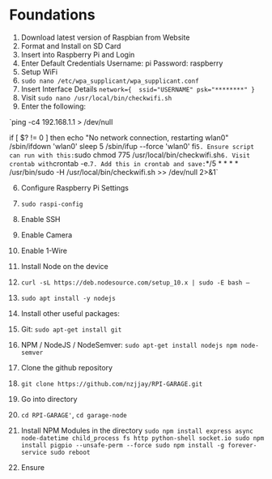 # Foundations

1. Download latest version of Raspbian from Website
2. Format and Install on SD Card
3. Insert into Raspberry Pi and Login
4. Enter Default Credentials
    Username: pi
    Password: raspberry
5.  Setup WiFi
  1. `sudo nano /etc/wpa_supplicant/wpa_supplicant.conf `
  2. Insert Interface Details
`network={ 
 ssid="USERNAME"
 psk="********"
}
`
  3. Visit `sudo nano /usr/local/bin/checkwifi.sh`
  4. Enter the following:
  
  `ping -c4 192.168.1.1 > /dev/null
 
if [ $? != 0 ] 
then
  echo "No network connection, restarting wlan0"
  /sbin/ifdown 'wlan0'
  sleep 5
  /sbin/ifup --force 'wlan0'
fi`
  5. Ensure script can run with this: `sudo chmod 775 /usr/local/bin/checkwifi.sh`
  6. Visit crontab with `crontab -e.`
  7. Add this in crontab and save: `*/5 * * * * /usr/bin/sudo -H /usr/local/bin/checkwifi.sh >> /dev/null 2>&1`

6. Configure Raspberry Pi Settings
  1. `sudo raspi-config`
  2. Enable SSH
  3. Enable Camera
  4. Enable 1-Wire

7. Install Node on the device
  1. `curl -sL https://deb.nodesource.com/setup_10.x | sudo -E bash – `
  2. `sudo apt install -y nodejs ` 
  
8. Install other useful packages:
  1. Git: `sudo apt-get install git`
  2. NPM / NodeJS / NodeSemver: `sudo apt-get install nodejs npm node-semver` 
  
9. Clone the github repository
  1. `git clone https://github.com/nzjjay/RPI-GARAGE.git`
  
10. Go into directory 
  1. `cd RPI-GARAGE'`, `cd garage-node`
  
9. Install NPM Modules in the directory
`sudo npm install express async node-datetime child_process fs http python-shell socket.io
sudo npm install pigpio --unsafe-perm --force
sudo npm install -g forever-service
sudo reboot`

10. Ensure 
